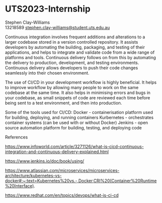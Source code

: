 # UTS2023-Internship

Stephen Clay-Williams       
13218589
stephen.clay-williams@student.uts.edu.au


Continuous integration involves frequent additions and alterations to a larger codebase stored in a version controlled repository. It assists developers by automating the building, packaging, and testing of their applications, and helps to integrate and validate code from a wide range of platforms and tools. Continuous delivery follows on from this by automating the delivery to production, development, and testing environments. Continuous delivery allows developers to push their code changes seamlessly into their chosen environment.

The use of CI/CD in your development workflow is highly beneficial. It helps to improve workflow by allowing many people to work on the same codebase at the same time. It also helps in minimising errors and bugs in your codebase, as small snippets of code are reviewed each time before being sent to a test environment, and then into production.

Some of the tools used for CI/CD:
Docker - containerisation platform used for building, deploying, and running containers
Kurbernetes - orchestrates container systems (can be used with or without Docker)
Jenkins - open source automation platform for building, testing, and deploying code


References

https://www.infoworld.com/article/3271126/what-is-cicd-continuous-integration-and-continuous-delivery-explained.html

https://www.jenkins.io/doc/book/using/

https://www.atlassian.com/microservices/microservices-architecture/kubernetes-vs-docker#:~:text=Kubernetes%20vs.-,Docker,CRI%20(Container%20Runtime%20Interface).

https://www.redhat.com/en/topics/devops/what-is-ci-cd
